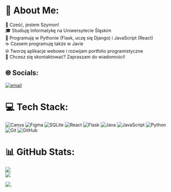 # 💫 About Me:
👋 Cześć, jestem Szymon!<br>🎓 Studiuję Informatykę na Uniwersytecie Śląskim<br>🚀 Programuję w Pythonie (Flask, uczę się Django) i JavaScript (React)<br>☕ Czasem programuję także w Javie<br>🌐 Tworzę aplikacje webowe i rozwijam portfolio programistyczne<br>📩 Chcesz się skontaktować? Zapraszam do wiadomości!


## 🌐 Socials:
[![email](https://img.shields.io/badge/Email-D14836?logo=gmail&logoColor=white)](mailto:medelaszymon@gmail.com) 

# 💻 Tech Stack:
![Canva](https://img.shields.io/badge/Canva-%2300C4CC.svg?style=for-the-badge&logo=Canva&logoColor=white) ![Figma](https://img.shields.io/badge/figma-%23F24E1E.svg?style=for-the-badge&logo=figma&logoColor=white) ![SQLite](https://img.shields.io/badge/sqlite-%2307405e.svg?style=for-the-badge&logo=sqlite&logoColor=white) ![React](https://img.shields.io/badge/react-%2320232a.svg?style=for-the-badge&logo=react&logoColor=%2361DAFB) ![Flask](https://img.shields.io/badge/flask-%23000.svg?style=for-the-badge&logo=flask&logoColor=white) ![Java](https://img.shields.io/badge/java-%23ED8B00.svg?style=for-the-badge&logo=openjdk&logoColor=white) ![JavaScript](https://img.shields.io/badge/javascript-%23323330.svg?style=for-the-badge&logo=javascript&logoColor=%23F7DF1E) ![Python](https://img.shields.io/badge/python-3670A0?style=for-the-badge&logo=python&logoColor=ffdd54) ![Git](https://img.shields.io/badge/git-%23F05033.svg?style=for-the-badge&logo=git&logoColor=white) ![GitHub](https://img.shields.io/badge/github-%23121011.svg?style=for-the-badge&logo=github&logoColor=white)
# 📊 GitHub Stats:
![](https://github-readme-stats.vercel.app/api?username=timon0420&theme=transparent&hide_border=true&include_all_commits=true&count_private=true)<br/>
![](https://nirzak-streak-stats.vercel.app/?user=timon0420&theme=transparent&hide_border=true)<br/>
<!-- ![](https://github-readme-stats.vercel.app/api/top-langs/?username=timon0420&theme=transparent&hide_border=true&include_all_commits=false&count_private=false&layout=compact) -->
![.](https://github-readme-stats.vercel.app/api/top-langs/?username=timon0420&theme=transparent&show_icons=true&hide_border=true&layout=compact)

<!-- Proudly created with GPRM ( https://gprm.itsvg.in ) -->
